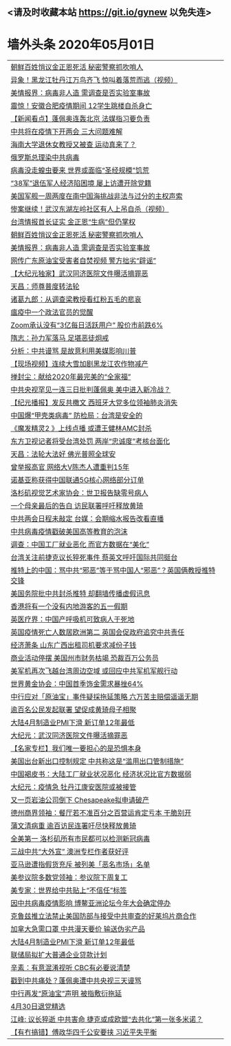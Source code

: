 ## <请及时收藏本站 https://git.io/gynew 以免失连> </a>
# 墙外头条 2020年05月01日</a>


<table>

<tr><td colspan="2" align="left"><a href="https://img.xsurf.surf/?name=c1164676&key=wdcctzyyncblgvet&from=gy">朝鲜百姓悄议金正恩死活 秘密警察抓吹哨人</a></td></tr>
<tr><td colspan="2" align="left"><a href="https://img.xsurf.surf/?name=c1164679&key=wdcctzyyncblgvet&from=gy">异象！黑龙江牡丹江万鸟齐飞  惊叫着落荒而逃（视频）</a></td></tr>
<tr><td colspan="2" align="left"><a href="https://img.xsurf.surf/?name=c1164675&key=wdcctzyyncblgvet&from=gy">美情报界：病毒非人造 需调查是否实验室事故</a></td></tr>
<tr><td colspan="2" align="left"><a href="https://img.xsurf.surf/?name=c1164726&key=wdcctzyyncblgvet&from=gy">震惊！安徽合肥疫情期间  12学生跳楼自杀身亡</a></td></tr>
<tr><td colspan="2" align="left"><a href="https://img.xsurf.surf/?name=c1164702&key=wdcctzyyncblgvet&from=gy">【新闻看点】蓬佩奥连轰北京 法媒指习要负责</a></td></tr>
<tr><td colspan="2" align="left"><a href="https://img.xsurf.surf/?name=c1164722&key=wdcctzyyncblgvet&from=gy">中共将在疫情下开两会 三大问题难解</a></td></tr>
<tr><td colspan="2" align="left"><a href="https://img.xsurf.surf/?name=c1164719&key=wdcctzyyncblgvet&from=gy">海南大学退休女教授又被查 运动真来了？</a></td></tr>
<tr><td colspan="2" align="left"><a href="https://img.xsurf.surf/?name=c1164710&key=wdcctzyyncblgvet&from=gy">俄罗斯总理染中共病毒</a></td></tr>
<tr><td colspan="2" align="left"><a href="https://img.xsurf.surf/?name=c1164687&key=wdcctzyyncblgvet&from=gy">病毒没走蝗虫要来 世界或面临“圣经规模”饥荒</a></td></tr>
<tr><td colspan="2" align="left"><a href="https://img.xsurf.surf/?name=c1164685&key=wdcctzyyncblgvet&from=gy">“38军”退伍军人经济陷困境 屡上访遭开除党籍</a></td></tr>
<tr><td colspan="2" align="left"><a href="https://img.xsurf.surf/?name=c1164732&key=wdcctzyyncblgvet&from=gy">美国军舰一周两度在南中国海挑战非法与过分的主权声索</a></td></tr>
<tr><td colspan="2" align="left"><a href="https://img.xsurf.surf/?name=c1164739&key=wdcctzyyncblgvet&from=gy">惨案继续！武汉东湖左岭社区有人上吊自杀（视频）</a></td></tr>
<tr><td colspan="2" align="left"><a href="https://img.xsurf.surf/?name=c1164686&key=wdcctzyyncblgvet&from=gy">台湾情报首长证实 金正恩“生病”但仍掌权</a></td></tr>
<tr><td colspan="2" align="left"><a href="https://img.xsurf.surf/?name=c1164717&key=wdcctzyyncblgvet&from=gy">朝鲜百姓悄议金正恩死活 秘密警察抓吹哨人</a></td></tr>
<tr><td colspan="2" align="left"><a href="https://img.xsurf.surf/?name=c1164716&key=wdcctzyyncblgvet&from=gy">美情报界：病毒非人造 需调查是否实验室事故</a></td></tr>
<tr><td colspan="2" align="left"><a href="https://img.xsurf.surf/?name=c1164727&key=wdcctzyyncblgvet&from=gy">网传广东原油宝受害者自焚视频 警方拙劣“辟谣”</a></td></tr>
<tr><td colspan="2" align="left"><a href="https://img.xsurf.surf/?name=c1164725&key=wdcctzyyncblgvet&from=gy">【大纪元独家】武汉同济医院文件曝活摘罪恶</a></td></tr>
<tr><td colspan="2" align="left"><a href="https://img.xsurf.surf/?name=c1164707&key=wdcctzyyncblgvet&from=gy">天昌：师尊普度转法轮</a></td></tr>
<tr><td colspan="2" align="left"><a href="https://img.xsurf.surf/?name=c1164706&key=wdcctzyyncblgvet&from=gy">诸葛九郎：从调查梁教授看红粉五毛的悲哀</a></td></tr>
<tr><td colspan="2" align="left"><a href="https://img.xsurf.surf/?name=c1164693&key=wdcctzyyncblgvet&from=gy">瘟疫中一个政法官员的觉醒</a></td></tr>
<tr><td colspan="2" align="left"><a href="https://img.xsurf.surf/?name=c1164699&key=wdcctzyyncblgvet&from=gy">Zoom承认没有“3亿每日活跃用户” 股价市前跌6%</a></td></tr>
<tr><td colspan="2" align="left"><a href="https://img.xsurf.surf/?name=c1164738&key=wdcctzyyncblgvet&from=gy">隋志：孙力军落马 足堪恶徒炯戒</a></td></tr>
<tr><td colspan="2" align="left"><a href="https://img.xsurf.surf/?name=c1164737&key=wdcctzyyncblgvet&from=gy">分析：中共谩骂 是故意利用美媒影响川普</a></td></tr>
<tr><td colspan="2" align="left"><a href="https://img.xsurf.surf/?name=c1164721&key=wdcctzyyncblgvet&from=gy">【现场视频】连续大雪加剧黑龙江农作物减产</a></td></tr>
<tr><td colspan="2" align="left"><a href="https://img.xsurf.surf/?name=c1164723&key=wdcctzyyncblgvet&from=gy">掸封尘：献给2020年最完美的“全家福”</a></td></tr>
<tr><td colspan="2" align="left"><a href="https://img.xsurf.surf/?name=c1164749&key=wdcctzyyncblgvet&from=gy">中共央视罕见一连三日批判蓬佩奥 美中进入新冷战？</a></td></tr>
<tr><td colspan="2" align="left"><a href="https://img.xsurf.surf/?name=c1164691&key=wdcctzyyncblgvet&from=gy">【纪元播报】发反共檄文 西班牙大党多位领袖肺炎消失</a></td></tr>
<tr><td colspan="2" align="left"><a href="https://img.xsurf.surf/?name=c1164678&key=wdcctzyyncblgvet&from=gy">中国爆“甲壳类病毒” 防检局：台湾是安全的</a></td></tr>
<tr><td colspan="2" align="left"><a href="https://img.xsurf.surf/?name=c1164703&key=wdcctzyyncblgvet&from=gy">《魔发精灵2 》上线点播 或遭王健林AMC封杀</a></td></tr>
<tr><td colspan="2" align="left"><a href="https://img.xsurf.surf/?name=c1164752&key=wdcctzyyncblgvet&from=gy">东方卫视记者将受台湾处罚 两岸“忠诚度”考核台面化</a></td></tr>
<tr><td colspan="2" align="left"><a href="https://img.xsurf.surf/?name=c1164682&key=wdcctzyyncblgvet&from=gy">天昌：法轮大法好 佛光普照全球安</a></td></tr>
<tr><td colspan="2" align="left"><a href="https://img.xsurf.surf/?name=c1164701&key=wdcctzyyncblgvet&from=gy">曾举报高官 网络大V陈杰人遭重判15年</a></td></tr>
<tr><td colspan="2" align="left"><a href="https://img.xsurf.surf/?name=c1164733&key=wdcctzyyncblgvet&from=gy">诺基亚称获得中国联通5G核心网络部分订单</a></td></tr>
<tr><td colspan="2" align="left"><a href="https://img.xsurf.surf/?name=c1164704&key=wdcctzyyncblgvet&from=gy">洛杉矶视觉艺术家协会：世卫报告缺零号病人</a></td></tr>
<tr><td colspan="2" align="left"><a href="https://img.xsurf.surf/?name=c1164677&key=wdcctzyyncblgvet&from=gy">一个母亲最后的告白 访民联署呼吁释放黄琦</a></td></tr>
<tr><td colspan="2" align="left"><a href="https://img.xsurf.surf/?name=c1164728&key=wdcctzyyncblgvet&from=gy">中共两会日程未敲定 台媒：会期缩水报告改看直播</a></td></tr>
<tr><td colspan="2" align="left"><a href="https://img.xsurf.surf/?name=c1164744&key=wdcctzyyncblgvet&from=gy">中共病毒疫情戳破美国高等教育的泡沫</a></td></tr>
<tr><td colspan="2" align="left"><a href="https://img.xsurf.surf/?name=c1164694&key=wdcctzyyncblgvet&from=gy">调查：中国工厂就业恶化 而官方数据在“美化”</a></td></tr>
<tr><td colspan="2" align="left"><a href="https://img.xsurf.surf/?name=c1164750&key=wdcctzyyncblgvet&from=gy">台湾关注前捷克议长猝死事件 蔡英文呼吁国际共同挺台</a></td></tr>
<tr><td colspan="2" align="left"><a href="https://img.xsurf.surf/?name=c1164742&key=wdcctzyyncblgvet&from=gy">推特上的中国：骂中共“邪恶”等于骂中国人“邪恶”？英国俩教授推特交锋</a></td></tr>
<tr><td colspan="2" align="left"><a href="https://img.xsurf.surf/?name=c1164748&key=wdcctzyyncblgvet&from=gy">美国务院批中共封杀推特 却翻墙传播虚假讯息</a></td></tr>
<tr><td colspan="2" align="left"><a href="https://img.xsurf.surf/?name=c1164741&key=wdcctzyyncblgvet&from=gy">香港将有一个没有内地游客的五一假期</a></td></tr>
<tr><td colspan="2" align="left"><a href="https://img.xsurf.surf/?name=c1164712&key=wdcctzyyncblgvet&from=gy">英医疗界：中国产呼吸机可致病人于死地</a></td></tr>
<tr><td colspan="2" align="left"><a href="https://img.xsurf.surf/?name=c1164753&key=wdcctzyyncblgvet&from=gy">英国疫情死亡人数居欧洲第二 英国会促政府追究中共责任</a></td></tr>
<tr><td colspan="2" align="left"><a href="https://img.xsurf.surf/?name=c1164718&key=wdcctzyyncblgvet&from=gy">经济萧条 山东广西出租司机要求减份子钱</a></td></tr>
<tr><td colspan="2" align="left"><a href="https://img.xsurf.surf/?name=c1164731&key=wdcctzyyncblgvet&from=gy">商业活动停摆 美国州市财务枯竭 恐裁百万公务员</a></td></tr>
<tr><td colspan="2" align="left"><a href="https://img.xsurf.surf/?name=c1164740&key=wdcctzyyncblgvet&from=gy">美军机再次飞越台湾周边空域 或回应中共军机军舰行动</a></td></tr>
<tr><td colspan="2" align="left"><a href="https://img.xsurf.surf/?name=c1164698&key=wdcctzyyncblgvet&from=gy">世界黄金协会：中国首季饰金需求暴挫64%</a></td></tr>
<tr><td colspan="2" align="left"><a href="https://img.xsurf.surf/?name=c1164695&key=wdcctzyyncblgvet&from=gy">中行应对「原油宝」事件疑採拖延策略 六万苦主赔偿遥遥无期</a></td></tr>
<tr><td colspan="2" align="left"><a href="https://img.xsurf.surf/?name=c1164754&key=wdcctzyyncblgvet&from=gy">逾百名公民发起联署 望促成黄琦母子相聚</a></td></tr>
<tr><td colspan="2" align="left"><a href="https://img.xsurf.surf/?name=c1164692&key=wdcctzyyncblgvet&from=gy">大陆4月制造业PMI下滑 新订单12年最低</a></td></tr>
<tr><td colspan="2" align="left"><a href="https://img.xsurf.surf/?name=c1164711&key=wdcctzyyncblgvet&from=gy">大纪元：武汉同济医院文件曝活摘罪恶</a></td></tr>
<tr><td colspan="2" align="left"><a href="https://img.xsurf.surf/?name=c1164724&key=wdcctzyyncblgvet&from=gy">【名家专栏】我们唯一要担心的是恐惧本身</a></td></tr>
<tr><td colspan="2" align="left"><a href="https://img.xsurf.surf/?name=c1164743&key=wdcctzyyncblgvet&from=gy">美国出台新出口控制规定 中共称这是“滥用出口管制措施”</a></td></tr>
<tr><td colspan="2" align="left"><a href="https://img.xsurf.surf/?name=c1164697&key=wdcctzyyncblgvet&from=gy">中国褐皮书：大陆工厂就业状况恶化 经济状况比官方数据弱</a></td></tr>
<tr><td colspan="2" align="left"><a href="https://img.xsurf.surf/?name=c1164709&key=wdcctzyyncblgvet&from=gy">大纪元：疫情急 牡丹江康安医院或被接管</a></td></tr>
<tr><td colspan="2" align="left"><a href="https://img.xsurf.surf/?name=c1164696&key=wdcctzyyncblgvet&from=gy">又一页岩油公司倒下 Chesapeake拟申请破产</a></td></tr>
<tr><td colspan="2" align="left"><a href="https://img.xsurf.surf/?name=c1164730&key=wdcctzyyncblgvet&from=gy">德州商界领袖：餐厅若不准百分之百营运肯定亏本 干脆别开</a></td></tr>
<tr><td colspan="2" align="left"><a href="https://img.xsurf.surf/?name=c1164700&key=wdcctzyyncblgvet&from=gy">蒲文清病重 逾百访民连署吁尽快释放黄琦</a></td></tr>
<tr><td colspan="2" align="left"><a href="https://img.xsurf.surf/?name=c1164745&key=wdcctzyyncblgvet&from=gy">全美第一 洛杉矶所有市民都可以检测新冠病毒</a></td></tr>
<tr><td colspan="2" align="left"><a href="https://img.xsurf.surf/?name=c1164713&key=wdcctzyyncblgvet&from=gy">三战中共“大外宣” 澳洲专栏作者获好评</a></td></tr>
<tr><td colspan="2" align="left"><a href="https://img.xsurf.surf/?name=c1164684&key=wdcctzyyncblgvet&from=gy">亚马逊遭指假货充斥 被列美「恶名市场」名单</a></td></tr>
<tr><td colspan="2" align="left"><a href="https://img.xsurf.surf/?name=c1164714&key=wdcctzyyncblgvet&from=gy">美参议院多数党领袖：参议院下周复工</a></td></tr>
<tr><td colspan="2" align="left"><a href="https://img.xsurf.surf/?name=c1164736&key=wdcctzyyncblgvet&from=gy">美专家：世界给中共贴上“不信任”标签</a></td></tr>
<tr><td colspan="2" align="left"><a href="https://img.xsurf.surf/?name=c1164746&key=wdcctzyyncblgvet&from=gy">因中共病毒疫情影响 博鳌亚洲论坛今年大会确定停办</a></td></tr>
<tr><td colspan="2" align="left"><a href="https://img.xsurf.surf/?name=c1164747&key=wdcctzyyncblgvet&from=gy">克鲁兹推立法禁止美国防部与接受中共审查的好莱坞片商合作</a></td></tr>
<tr><td colspan="2" align="left"><a href="https://img.xsurf.surf/?name=c1164715&key=wdcctzyyncblgvet&from=gy">加拿大急需口罩 中共漫天要价 输送伪劣产品</a></td></tr>
<tr><td colspan="2" align="left"><a href="https://img.xsurf.surf/?name=c1164708&key=wdcctzyyncblgvet&from=gy">大陆4月制造业PMI下滑 新订单12年最低</a></td></tr>
<tr><td colspan="2" align="left"><a href="https://img.xsurf.surf/?name=c1164751&key=wdcctzyyncblgvet&from=gy">联储局拟扩大普通企业贷款计划</a></td></tr>
<tr><td colspan="2" align="left"><a href="https://img.xsurf.surf/?name=c1164705&key=wdcctzyyncblgvet&from=gy">辛素：有意混淆视听 CBC有必要说清楚</a></td></tr>
<tr><td colspan="2" align="left"><a href="https://img.xsurf.surf/?name=c1164756&key=wdcctzyyncblgvet&from=gy">戳到中共痛处？蓬佩奥遭中共央视三天谩骂</a></td></tr>
<tr><td colspan="2" align="left"><a href="https://img.xsurf.surf/?name=c1164757&key=wdcctzyyncblgvet&from=gy">中行再发“原油宝”声明 被指敷衍拖延</a></td></tr>
<tr><td colspan="2" align="left"><a href="https://img.xsurf.surf/?name=c1164758&key=wdcctzyyncblgvet&from=gy">4月30日退党精选</a></td></tr>
<tr><td colspan="2" align="left"><a href="https://img.xsurf.surf/?name=c1164759&key=wdcctzyyncblgvet&from=gy">江峰: 议长猝逝 中共害命 捷克或成欧盟“去共化”第一张多米诺？</a></td></tr>
<tr><td colspan="2" align="left"><a href="https://img.xsurf.surf/?name=c1164755&key=wdcctzyyncblgvet&from=gy">【有冇搞错】傅政华四千公安要挟 习近平失平衡</a></td></tr>

</table>
